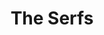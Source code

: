 ---
title: The Serfs
type: channel
channel: theserfs
menu:
  main:
    parent: Channels
videos:
- Huhc8edyIqU
- -Gbm_gcZhcE
- 2Orqtf6WgIs
- HclaKb5LUYY
- YDiyKg44BXI
- O-MWgPgxzKs
- R1lu8-PuMmk
---